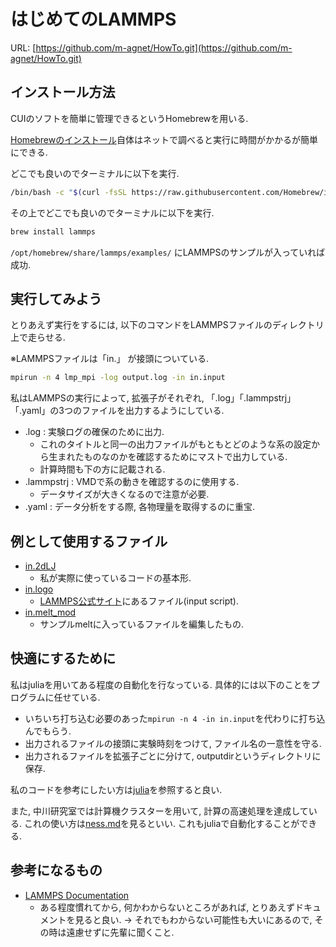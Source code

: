 
# はじめてのLAMMPS

URL: [https://github.com/m-agnet/HowTo.git](https://github.com/m-agnet/HowTo.git)

## インストール方法

CUIのソフトを簡単に管理できるというHomebrewを用いる. 

[Homebrewのインストール](https://brew.sh)自体はネットで調べると実行に時間がかかるが簡単にできる.

どこでも良いのでターミナルに以下を実行.

```zsh
/bin/bash -c "$(curl -fsSL https://raw.githubusercontent.com/Homebrew/install/HEAD/install.sh)"
```

その上でどこでも良いのでターミナルに以下を実行.

```zsh
brew install lammps
```

`/opt/homebrew/share/lammps/examples/` にLAMMPSのサンプルが入っていれば成功.

## 実行してみよう

とりあえず実行をするには, 以下のコマンドをLAMMPSファイルのディレクトリ上で走らせる.

※LAMMPSファイルは「in.」 が接頭についている.

```zsh
mpirun -n 4 lmp_mpi -log output.log -in in.input
```

私はLAMMPSの実行によって, 拡張子がそれぞれ, 「.log」「.lammpstrj」「.yaml」の3つのファイルを出力するようにしている. 

- .log : 実験ログの確保のために出力. 
  - これのタイトルと同一の出力ファイルがもともとどのような系の設定から生まれたものなのかを確認するためにマストで出力している. 
  - 計算時間も下の方に記載される.
- .lammpstrj : VMDで系の動きを確認するのに使用する. 
  - データサイズが大きくなるので注意が必要.
- .yaml : データ分析をする際, 各物理量を取得するのに重宝. 

## 例として使用するファイル

- [in.2dLJ](./LAMMPS/in.2dLJ)
  - 私が実際に使っているコードの基本形. 
- [in.logo](./LAMMPS/in.logo)
  - [LAMMPS公式サイト](https://www.lammps.org/#gsc.tab=0)にあるファイル(input script).
- [in.melt_mod](./LAMMPS/in.melt_mod)
  - サンプルmeltに入っているファイルを編集したもの.

## 快適にするために

私はjuliaを用いてある程度の自動化を行なっている. 具体的には以下のことをプログラムに任せている.

- いちいち打ち込む必要のあった`mpirun -n 4 -in in.input`を代わりに打ち込んでもらう.
- 出力されるファイルの接頭に実験時刻をつけて, ファイル名の一意性を守る.
- 出力されるファイルを拡張子ごとに分けて, outputdirというディレクトリに保存.

私のコードを参考にしたい方は[julia](../julia/)を参照すると良い.

また, 中川研究室では計算機クラスターを用いて, 計算の高速処理を達成している. これの使い方は[ness.md](../ness.md)を見るといい. これもjuliaで自動化することができる.

## 参考になるもの

- [LAMMPS Documentation](https://docs.lammps.org/Manual.html)
  - ある程度慣れてから, 何かわからないところがあれば, とりあえずドキュメントを見ると良い. -> それでもわからない可能性も大いにあるので, その時は遠慮せずに先輩に聞くこと.